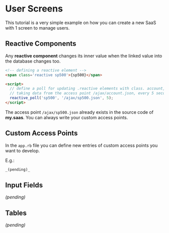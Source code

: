 # User Screens

This tutorial is a very simple example on how you can create a new SaaS with 1 screen to manage users.

## Reactive Components

Any **reactive component** changes its inner value when the linked value into the database changes too.

```html
<!-- defining a reactive element -->
<span class='reactive sp500'>{sp500}</span>

<script>
  // define a poll for updating .reactive elements with class. account, 
  // taking data from the access point /ajax/account.json, every 5 seconds.
  reactive_poll('sp500', '/ajax/sp500.json', 5);
</script>
```

The access point `/ajax/sp500.json` already exists in the source code of **my.saas**.
You can always write your custom access points. 

## Custom Access Points

In the `app.rb` file you can define new entries of custom access points you want to develop.

E.g.:

```ruby
_(pending)_
```

## Input Fields

_(pending)_

## Tables 

_(pending)_


